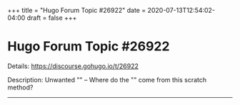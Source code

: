 +++
title = "Hugo Forum Topic #26922"
date = 2020-07-13T12:54:02-04:00
draft = false
+++
# Hugo Forum Topic #26922

Details: <https://discourse.gohugo.io/t/26922>

Description: Unwanted "" – Where do the "" come from this scratch method?

---
